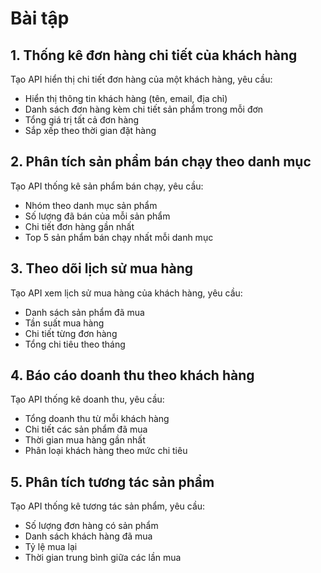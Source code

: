 # Bài tập 

## 1. Thống kê đơn hàng chi tiết của khách hàng
Tạo API hiển thị chi tiết đơn hàng của một khách hàng, yêu cầu:
- Hiển thị thông tin khách hàng (tên, email, địa chỉ)
- Danh sách đơn hàng kèm chi tiết sản phẩm trong mỗi đơn
- Tổng giá trị tất cả đơn hàng
- Sắp xếp theo thời gian đặt hàng

## 2. Phân tích sản phẩm bán chạy theo danh mục
Tạo API thống kê sản phẩm bán chạy, yêu cầu:
- Nhóm theo danh mục sản phẩm
- Số lượng đã bán của mỗi sản phẩm
- Chi tiết đơn hàng gần nhất
- Top 5 sản phẩm bán chạy nhất mỗi danh mục

## 3. Theo dõi lịch sử mua hàng
Tạo API xem lịch sử mua hàng của khách hàng, yêu cầu:
- Danh sách sản phẩm đã mua
- Tần suất mua hàng
- Chi tiết từng đơn hàng
- Tổng chi tiêu theo tháng

## 4. Báo cáo doanh thu theo khách hàng
Tạo API thống kê doanh thu, yêu cầu:
- Tổng doanh thu từ mỗi khách hàng
- Chi tiết các sản phẩm đã mua
- Thời gian mua hàng gần nhất
- Phân loại khách hàng theo mức chi tiêu

## 5. Phân tích tương tác sản phẩm
Tạo API thống kê tương tác sản phẩm, yêu cầu:
- Số lượng đơn hàng có sản phẩm
- Danh sách khách hàng đã mua
- Tỷ lệ mua lại
- Thời gian trung bình giữa các lần mua